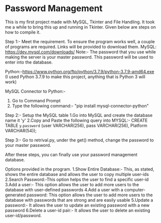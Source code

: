 # Password Management
This is my first project made with MySQL, Tkinter and File Handling. It took me a while to bring this up and running in Tkinter. Given below are steps on how to compile it.

Step 1:- Meet the requirement.
To ensure the program works well, a couple of programs are required. Links will be provided to download them.
MySQL: https://dev.mysql.com/downloads/ 
Note:- The password that you use while making the server is your master password. This password will be used to enter into the database.

Python:-https://www.python.org/ftp/python/3.7.9/python-3.7.9-amd64.exe (I used Python 3.7.9 to make this project, anything that is Python 3 will work)

MySQL Connector to Python:-
  1. Go to Command Prompt
  2. Type the following command:- "pip install mysql-connector-python"

Step 2:- Setup the MySQL table
1.Go into MySQL and create the database name it 'y'
2.Copy and Paste the following query into MYSQL:- CREATE TABLE `y`.`password` (user VARCHAR(256), pass VARCHAR(256), Platform VARCHAR(54));

Step 3:- Go to retrival.py, under the get() method, change the password to your master password.

After these steps, you can finally use your password management database.


Options provided in the program.
1.Show Entire Database:- This, as stated, shows the entire database and allows the user to copy multiple user-ids
2.Search Password:-This option helps the user to find a specific user-id
3.Add a user:- This option allows the user to add more users to the database with user-defined passwords
4.Add a user with a computer-generated password: This option allows the user to add more users to the database with passwords that are strong and are easily usable
5.Update a password:- It allows the user to update an existing password with a new password
6.Delete a user-id pair:- It allows the user to delete an existing user-id/password.
